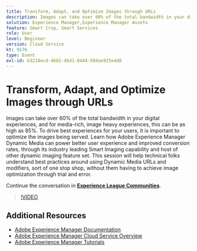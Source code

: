 ```yaml
---
title: Transform, Adapt, and Optimize Images through URLs
description: Images can take over 60% of the total bandwidth in your digital experiences, and for media-rich, image heavy experiences, this can be as high as 85%. To drive best experiences for your users, it is important to optimize the images being served. Learn how Adobe Experience Manager Dynamic Media can power better user experience and improved conversion rates, through its industry leading Smart Imaging capability and host of other dynamic imaging feature set. This session will help technical folks understand best practices around using Dynamic Media URLs and modifiers, sort of one stop shop, without them having to achieve image optimization through trial and error.
solution: Experience Manager,Experience Manager Assets
feature: Smart Crop, Smart Services
role: User
level: Beginner
version: Cloud Service
kt: 9176
type: Event
exl-id: b3218ecd-4682-4bd1-8444-594ae925e4d8
---
```

# Transform, Adapt, and Optimize Images through URLs

Images can take over 60% of the total bandwidth in your digital experiences, and for media-rich, image heavy experiences, this can be as high as 85%. To drive best experiences for your users, it is important to optimize the images being served. Learn how Adobe Experience Manager Dynamic Media can power better user experience and improved conversion rates, through its industry leading Smart Imaging capability and host of other dynamic imaging feature set. This session will help technical folks understand best practices around using Dynamic Media URLs and modifiers, sort of one stop shop, without them having to achieve image optimization through trial and error.

Continue the conversation in **[Experience League Communities](https://adobe.ly/3F58miP)**.

>[!VIDEO](https://video.tv.adobe.com/v/337847/?quality=12&learn=on&hidetitle=true)

## Additional Resources

- [Adobe Experience Manager Documentation](https://experienceleague.adobe.com/docs/experience-manager-cloud-service.html)
- [Adobe Experience Manager Cloud Service Overview](https://experienceleague.adobe.com/docs/experience-manager-cloud-service/overview/home.html)
- [Adobe Experience Manager Tutorials](https://experienceleague.adobe.com/docs/experience-manager-tutorials.html)
